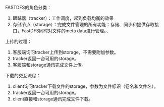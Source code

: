 FASTDFS的角色分类：

1. 跟踪器（tracker）：工作调度，起到负载均衡的效果
2. 存储节点（storage）：完成文件管理的所有功能：存储、同步和提供存取接口，FastDFS同时对文件的meta data进行管理。、

上传的过程：

1. 客服端询问tracker上传到storage，不需要附加参数。
2. tracker返回一台可用的storage。
3. 客服端和storage通讯完成文件上传。

下载的交互流程：

1. client询问tracker下载文件的storage，参数为文件标识（卷名和文件名）。
2.  tracker返回一台可用的storage。
3.  client直接和storage通讯完成文件下载。

